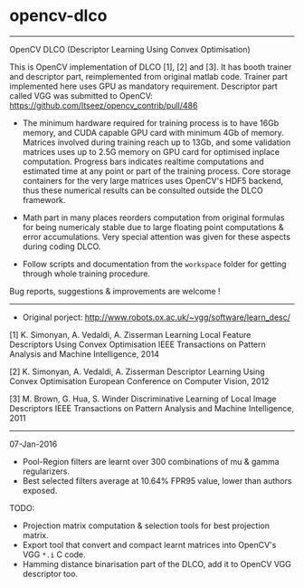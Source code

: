 # opencv-dlco
---------------------------------------------------------------------------------------

OpenCV DLCO (Descriptor Learning Using Convex Optimisation)


 This is OpenCV implementation of DLCO [1], [2] and [3]. It has booth trainer
and descriptor part, reimplemented from original matlab code. Trainer part
implemented here uses GPU as mandatory requirement. Descriptor part called
VGG was submitted to OpenCV: https://github.com/Itseez/opencv_contrib/pull/486

* The minimum hardware required for training process is to have 16Gb memory,
and CUDA capable GPU card with minimum 4Gb of memory. Matrices involved during
training reach up to 13Gb, and some validation matrices uses up to 2.5G memory
on GPU card for optimised inplace computation. Progress bars indicates realtime
computations and estimated time at any point or part of the training process.
Core storage containers for the very large matrices uses OpenCV's HDF5 backend,
thus these numerical results can be consulted outside the DLCO framework.

* Math part in many places reorders computation from original formulas for being
numericaly stable due to large floating point computations & error accumulations.
Very special attention was given for these aspects during coding DLCO.

* Follow scripts and documentation from the `workspace` folder for getting
through whole training procedure.


Bug reports, suggestions & improvements are welcome !
<cristian dot balint at gmail dot com>

---------------------------------------------------------------------------------------

* Original porject: http://www.robots.ox.ac.uk/~vgg/software/learn_desc/

[1] K. Simonyan, A. Vedaldi, A. Zisserman
Learning Local Feature Descriptors Using Convex Optimisation
IEEE Transactions on Pattern Analysis and Machine Intelligence, 2014

[2] K. Simonyan, A. Vedaldi, A. Zisserman
Descriptor Learning Using Convex Optimisation
European Conference on Computer Vision, 2012

[3] M. Brown, G. Hua, S. Winder
Discriminative Learning of Local Image Descriptors
IEEE Transactions on Pattern Analysis and Machine Intelligence, 2011

---------------------------------------------------------------------------------------

07-Jan-2016

 - Pool-Region filters are learnt over 300 combinations of mu & gamma regularizers.
 - Best selected filters average at 10.64% FPR95 value, lower than authors exposed.

TODO:

 - Projection matrix computation & selection tools for best projection matrix.
 - Export tool that convert and compact learnt matrices into OpenCV's VGG `*.i` C code.
 - Hamming distance binarisation part of the DLCO, add it to OpenCV VGG descriptor too.
